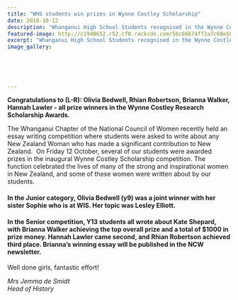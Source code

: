 ```yaml
---
title: "WHS students win prizes in Wynne Costley Scholarship"
date: 2018-10-12
description: "Whanganui High School Students recognised in the Wynne Costley Research Scholarship Awards..."
featured-image: http://c1940652.r52.cf0.rackcdn.com/5bc66674ff2a7c68e5000473/Jemma-photos-of-girls-winning-320-Nat-Council-of-Women-oct-2018.jpg
excerpt: "Whanganui High School Students recognised in the Wynne Costley Research Scholarship Awards."
image_gallery:
    
    
    
    
    
---
```


<p><strong>Congratulations to (L-R): Olivia Bedwell, Rhian Robertson, Brianna Walker, Hannah Lawler - all prize winners in the Wynne Costley Research Scholarship Awards.</strong></p>
<p>The Whanganui Chapter of the National Council of Women recently held an essay writing competition where students were asked to write about any New Zealand Woman who has made a significant contribution to New Zealand.&nbsp; On Friday 12 October, several of our students were awarded prizes in the inaugural Wynne Costley Scholarship competition. The function celebrated the lives of many of the strong and inspirational women in New Zealand, and some of these women were written about by our students.</p>
<h4>In the Junior category, Olivia Bedwell (y9) was a joint winner with her sister Sophie who is at WIS. Her topic was Lesley Elliott.</h4>
<h4>In the Senior competition, Y13 students all wrote about Kate Shepard, with Brianna Walker achieving the top overall prize and a total of $1000 in prize money. Hannah Lawler came second, and Rhian Robertson achieved third place. Brianna&rsquo;s winning essay will be published in the NCW newsletter.</h4>
<p>Well done girls, fantastic effort!</p>
<p><em>Mrs Jemma de Smidt</em><br /><em>Head of History</em></p>

